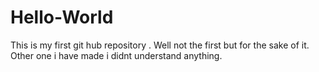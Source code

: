 # Hello-World
This is my first git hub repository . Well not the first but for the sake of it. Other one i have made i didnt understand anything. 
